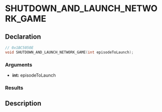 # SHUTDOWN_AND_LAUNCH_NETWORK_GAME

## Declaration
```cpp
// 0x1BC5050E
void SHUTDOWN_AND_LAUNCH_NETWORK_GAME(int episodeToLaunch);
```

### Arguments
- **int:** episodeToLaunch

### Results

## Description
